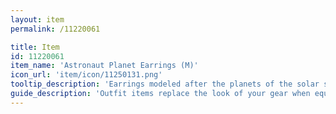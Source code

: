```yaml
---
layout: item
permalink: /11220061

title: Item
id: 11220061
item_name: 'Astronaut Planet Earrings (M)'
icon_url: 'item/icon/11250131.png'
tooltip_description: 'Earrings modeled after the planets of the solar system.'
guide_description: 'Outfit items replace the look of your gear when equipped.'
---
```

